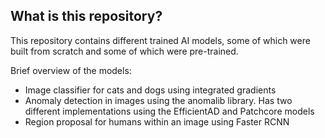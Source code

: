 ## What is this repository?

This repository contains different trained AI models, some of which were built from scratch and some of which were pre-trained. 

Brief overview of the models:
- Image classifier for cats and dogs using integrated gradients
- Anomaly detection in images using the anomalib library. Has two different implementations using the EfficientAD and Patchcore models
- Region proposal for humans within an image using Faster RCNN
